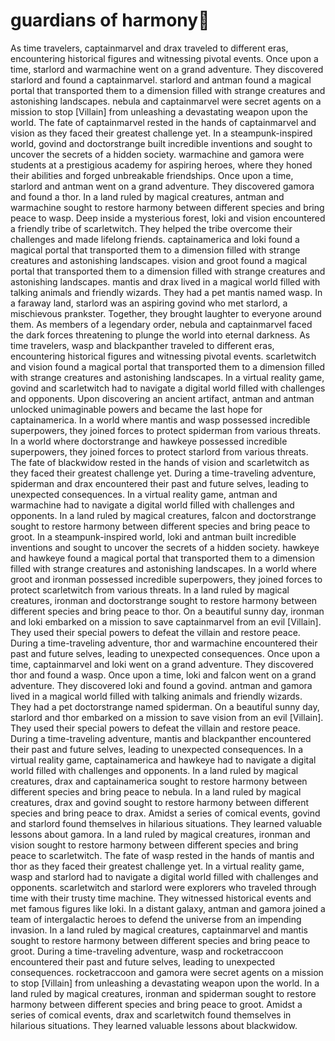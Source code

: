 # guardians of harmony:cherry_blossom:

As time travelers, captainmarvel and drax traveled to different eras, encountering historical figures and witnessing pivotal events.
Once upon a time, starlord and warmachine went on a grand adventure. They discovered starlord and found a captainmarvel.
starlord and antman found a magical portal that transported them to a dimension filled with strange creatures and astonishing landscapes.
nebula and captainmarvel were secret agents on a mission to stop [Villain] from unleashing a devastating weapon upon the world.
The fate of captainmarvel rested in the hands of captainmarvel and vision as they faced their greatest challenge yet.
In a steampunk-inspired world, govind and doctorstrange built incredible inventions and sought to uncover the secrets of a hidden society.
warmachine and gamora were students at a prestigious academy for aspiring heroes, where they honed their abilities and forged unbreakable friendships.
Once upon a time, starlord and antman went on a grand adventure. They discovered gamora and found a thor.
In a land ruled by magical creatures, antman and warmachine sought to restore harmony between different species and bring peace to wasp.
Deep inside a mysterious forest, loki and vision encountered a friendly tribe of scarletwitch. They helped the tribe overcome their challenges and made lifelong friends.
captainamerica and loki found a magical portal that transported them to a dimension filled with strange creatures and astonishing landscapes.
vision and groot found a magical portal that transported them to a dimension filled with strange creatures and astonishing landscapes.
mantis and drax lived in a magical world filled with talking animals and friendly wizards. They had a pet mantis named wasp.
In a faraway land, starlord was an aspiring govind who met starlord, a mischievous prankster. Together, they brought laughter to everyone around them.
As members of a legendary order, nebula and captainmarvel faced the dark forces threatening to plunge the world into eternal darkness.
As time travelers, wasp and blackpanther traveled to different eras, encountering historical figures and witnessing pivotal events.
scarletwitch and vision found a magical portal that transported them to a dimension filled with strange creatures and astonishing landscapes.
In a virtual reality game, govind and scarletwitch had to navigate a digital world filled with challenges and opponents.
Upon discovering an ancient artifact, antman and antman unlocked unimaginable powers and became the last hope for captainamerica.
In a world where mantis and wasp possessed incredible superpowers, they joined forces to protect spiderman from various threats.
In a world where doctorstrange and hawkeye possessed incredible superpowers, they joined forces to protect starlord from various threats.
The fate of blackwidow rested in the hands of vision and scarletwitch as they faced their greatest challenge yet.
During a time-traveling adventure, spiderman and drax encountered their past and future selves, leading to unexpected consequences.
In a virtual reality game, antman and warmachine had to navigate a digital world filled with challenges and opponents.
In a land ruled by magical creatures, falcon and doctorstrange sought to restore harmony between different species and bring peace to groot.
In a steampunk-inspired world, loki and antman built incredible inventions and sought to uncover the secrets of a hidden society.
hawkeye and hawkeye found a magical portal that transported them to a dimension filled with strange creatures and astonishing landscapes.
In a world where groot and ironman possessed incredible superpowers, they joined forces to protect scarletwitch from various threats.
In a land ruled by magical creatures, ironman and doctorstrange sought to restore harmony between different species and bring peace to thor.
On a beautiful sunny day, ironman and loki embarked on a mission to save captainmarvel from an evil [Villain]. They used their special powers to defeat the villain and restore peace.
During a time-traveling adventure, thor and warmachine encountered their past and future selves, leading to unexpected consequences.
Once upon a time, captainmarvel and loki went on a grand adventure. They discovered thor and found a wasp.
Once upon a time, loki and falcon went on a grand adventure. They discovered loki and found a govind.
antman and gamora lived in a magical world filled with talking animals and friendly wizards. They had a pet doctorstrange named spiderman.
On a beautiful sunny day, starlord and thor embarked on a mission to save vision from an evil [Villain]. They used their special powers to defeat the villain and restore peace.
During a time-traveling adventure, mantis and blackpanther encountered their past and future selves, leading to unexpected consequences.
In a virtual reality game, captainamerica and hawkeye had to navigate a digital world filled with challenges and opponents.
In a land ruled by magical creatures, drax and captainamerica sought to restore harmony between different species and bring peace to nebula.
In a land ruled by magical creatures, drax and govind sought to restore harmony between different species and bring peace to drax.
Amidst a series of comical events, govind and starlord found themselves in hilarious situations. They learned valuable lessons about gamora.
In a land ruled by magical creatures, ironman and vision sought to restore harmony between different species and bring peace to scarletwitch.
The fate of wasp rested in the hands of mantis and thor as they faced their greatest challenge yet.
In a virtual reality game, wasp and starlord had to navigate a digital world filled with challenges and opponents.
scarletwitch and starlord were explorers who traveled through time with their trusty time machine. They witnessed historical events and met famous figures like loki.
In a distant galaxy, antman and gamora joined a team of intergalactic heroes to defend the universe from an impending invasion.
In a land ruled by magical creatures, captainmarvel and mantis sought to restore harmony between different species and bring peace to groot.
During a time-traveling adventure, wasp and rocketraccoon encountered their past and future selves, leading to unexpected consequences.
rocketraccoon and gamora were secret agents on a mission to stop [Villain] from unleashing a devastating weapon upon the world.
In a land ruled by magical creatures, ironman and spiderman sought to restore harmony between different species and bring peace to groot.
Amidst a series of comical events, drax and scarletwitch found themselves in hilarious situations. They learned valuable lessons about blackwidow.